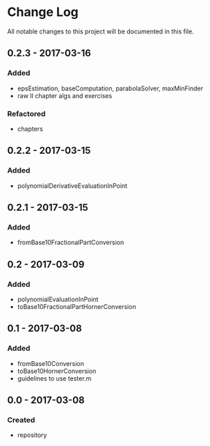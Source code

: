 # Change Log
All notable changes to this project will be documented in this file.

## 0.2.3 - 2017-03-16

### Added
- epsEstimation, baseComputation, parabolaSolver, maxMinFinder
- raw II chapter algs and exercises

### Refactored
- chapters

## 0.2.2 - 2017-03-15

### Added
- polynomialDerivativeEvaluationInPoint

## 0.2.1 - 2017-03-15

### Added
- fromBase10FractionalPartConversion

## 0.2 - 2017-03-09

### Added
- polynomialEvaluationInPoint
- toBase10FractionalPartHornerConversion

## 0.1 - 2017-03-08

### Added
- fromBase10Conversion
- toBase10HornerConversion
- guidelines to use tester.m

## 0.0 - 2017-03-08

### Created
- repository
